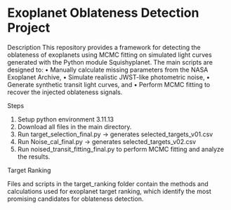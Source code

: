 # Exoplanet Oblateness Detection Project

Description
This repository provides a framework for detecting the oblateness of exoplanets using MCMC fitting on simulated light curves generated with the Python module Squishyplanet.
The main scripts are designed to:
	•	Manually calculate missing parameters from the NASA Exoplanet Archive,
	•	Simulate realistic JWST-like photometric noise,
	•	Generate synthetic transit light curves, and
	•	Perform MCMC fitting to recover the injected oblateness signals.

Steps

1.  Setup python environment 3.11.13
2.	Download all files in the main directory.	
3.	Run target_selection_final.py → generates selected_targets_v01.csv
4.	Run Noise_cal_final.py → generates selected_targets_v02.csv
5.	Run noised_transit_fitting_final.py to perform MCMC fitting and analyze the results.

Target Ranking

Files and scripts in the target_ranking folder contain the methods and calculations used for exoplanet target ranking, which identify the most promising candidates for oblateness detection.
